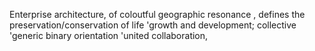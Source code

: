 Enterprise architecture, of coloutful geographic resonance , defines the preservation/conservation of life 'growth and development; collective 'generic binary orientation 'united collaboration,
